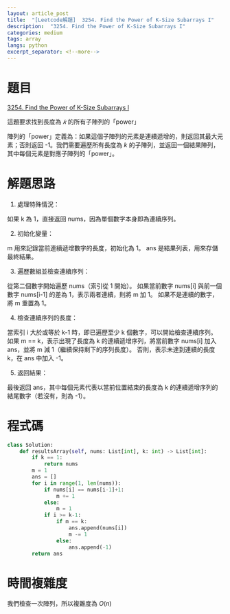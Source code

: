 ```yaml
---
layout: article_post
title:  "[Leetcode解題]  3254. Find the Power of K-Size Subarrays I"
description:  "3254. Find the Power of K-Size Subarrays I"
categories: medium
tags: array
langs: python
excerpt_separator: <!--more-->
---
```


# 題目

[3254. Find the Power of K-Size Subarrays I](https://leetcode.com/problems/find-the-power-of-k-size-subarrays-i/)

這題要求找到長度為 $𝑘$ 的所有子陣列的「power」

陣列的「power」定義為：如果這個子陣列的元素是連續遞增的，則返回其最大元素；否則返回 -1。我們需要遍歷所有長度為 $k$ 的子陣列，並返回一個結果陣列，其中每個元素是對應子陣列的「power」。

 <!--more-->

# 解題思路

1. 處理特殊情況：

如果 k 為 1，直接返回 nums，因為單個數字本身即為連續序列。

2. 初始化變量：

m 用來記錄當前連續遞增數字的長度，初始化為 1。
ans 是結果列表，用來存儲最終結果。

3. 遍歷數組並檢查連續序列：

從第二個數字開始遍歷 nums（索引從 1 開始）。
如果當前數字 nums[i] 與前一個數字 nums[i-1] 的差為 1，表示兩者連續，則將 m 加 1。
如果不是連續的數字，將 m 重置為 1。

4. 檢查連續序列的長度：

當索引 i 大於或等於 k-1 時，即已遍歷至少 k 個數字，可以開始檢查連續序列。
如果 m == k，表示出現了長度為 k 的連續遞增序列，將當前數字 nums[i] 加入 ans，並將 m 減 1（繼續保持剩下的序列長度）。
否則，表示未達到連續的長度 k，在 ans 中加入 -1。

5. 返回結果：

最後返回 ans，其中每個元素代表以當前位置結束的長度為 k 的連續遞增序列的結尾數字（若沒有，則為 -1）。

# 程式碼

```python
class Solution:
    def resultsArray(self, nums: List[int], k: int) -> List[int]:
        if k == 1:
            return nums
        m = 1
        ans = []
        for i in range(1, len(nums)):
            if nums[i] == nums[i-1]+1:
                m += 1
            else:
                m = 1
            if i >= k-1:
                if m == k:
                    ans.append(nums[i])
                    m -= 1
                else:
                    ans.append(-1)
        return ans
```

# 時間複雜度

我們檢查一次陣列，所以複雜度為 $O(n)$